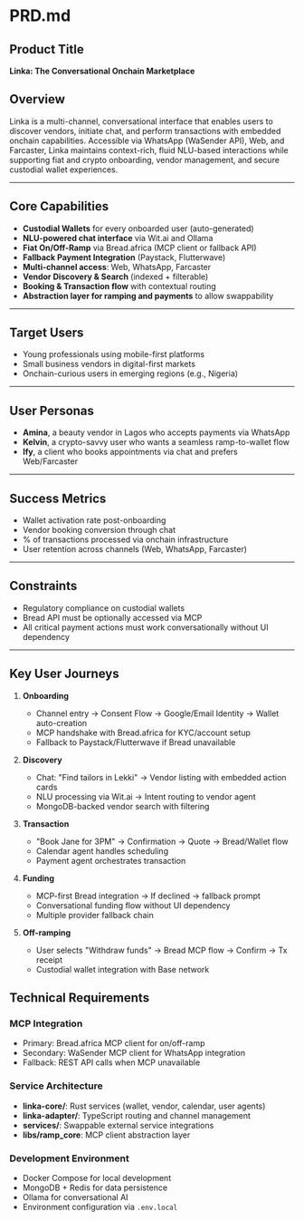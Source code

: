 # PRD.md

## Product Title

**Linka: The Conversational Onchain Marketplace**

## Overview

Linka is a multi-channel, conversational interface that enables users to discover vendors, initiate chat, and perform transactions with embedded onchain capabilities. Accessible via WhatsApp (WaSender API), Web, and Farcaster, Linka maintains context-rich, fluid NLU-based interactions while supporting fiat and crypto onboarding, vendor management, and secure custodial wallet experiences.

---

## Core Capabilities

* **Custodial Wallets** for every onboarded user (auto-generated)
* **NLU-powered chat interface** via Wit.ai and Ollama
* **Fiat On/Off-Ramp** via Bread.africa (MCP client or fallback API)
* **Fallback Payment Integration** (Paystack, Flutterwave)
* **Multi-channel access**: Web, WhatsApp, Farcaster
* **Vendor Discovery & Search** (indexed + filterable)
* **Booking & Transaction flow** with contextual routing
* **Abstraction layer for ramping and payments** to allow swappability

---

## Target Users

* Young professionals using mobile-first platforms
* Small business vendors in digital-first markets
* Onchain-curious users in emerging regions (e.g., Nigeria)

---

## User Personas

* **Amina**, a beauty vendor in Lagos who accepts payments via WhatsApp
* **Kelvin**, a crypto-savvy user who wants a seamless ramp-to-wallet flow
* **Ify**, a client who books appointments via chat and prefers Web/Farcaster

---

## Success Metrics

* Wallet activation rate post-onboarding
* Vendor booking conversion through chat
* % of transactions processed via onchain infrastructure
* User retention across channels (Web, WhatsApp, Farcaster)

---

## Constraints

* Regulatory compliance on custodial wallets
* Bread API must be optionally accessed via MCP
* All critical payment actions must work conversationally without UI dependency

---

## Key User Journeys

1. **Onboarding**
   * Channel entry → Consent Flow → Google/Email Identity → Wallet auto-creation
   * MCP handshake with Bread.africa for KYC/account setup
   * Fallback to Paystack/Flutterwave if Bread unavailable

2. **Discovery**
   * Chat: "Find tailors in Lekki" → Vendor listing with embedded action cards
   * NLU processing via Wit.ai → Intent routing to vendor agent
   * MongoDB-backed vendor search with filtering

3. **Transaction**
   * "Book Jane for 3PM" → Confirmation → Quote → Bread/Wallet flow
   * Calendar agent handles scheduling
   * Payment agent orchestrates transaction

4. **Funding**
   * MCP-first Bread integration → If declined → fallback prompt
   * Conversational funding flow without UI dependency
   * Multiple provider fallback chain

5. **Off-ramping**
   * User selects "Withdraw funds" → Bread MCP flow → Confirm → Tx receipt
   * Custodial wallet integration with Base network

## Technical Requirements

### MCP Integration
- Primary: Bread.africa MCP client for on/off-ramp
- Secondary: WaSender MCP client for WhatsApp integration
- Fallback: REST API calls when MCP unavailable

### Service Architecture
- **linka-core/**: Rust services (wallet, vendor, calendar, user agents)
- **linka-adapter/**: TypeScript routing and channel management
- **services/**: Swappable external service integrations
- **libs/ramp_core**: MCP client abstraction layer

### Development Environment
- Docker Compose for local development
- MongoDB + Redis for data persistence
- Ollama for conversational AI
- Environment configuration via `.env.local`
